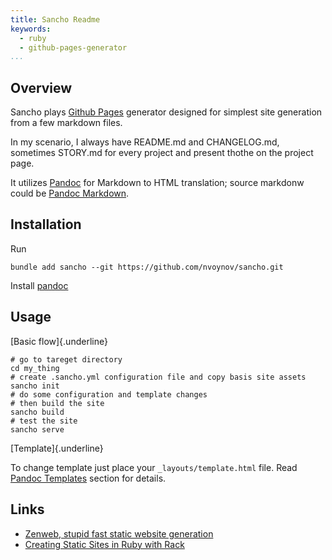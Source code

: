 ```yaml
---
title: Sancho Readme
keywords:
  - ruby
  - github-pages-generator
...
```


## Overview

Sancho plays [Github Pages](https://pages.github.com/) generator designed for simplest site generation from a few markdown files.

In my scenario, I always have README.md and CHANGELOG.md, sometimes STORY.md for every project and present thothe on the project page.

It utilizes [Pandoc](https://pandoc.org) for Markdown to HTML translation; source markdonw could be [Pandoc Markdown](https://pandoc.org/MANUAL.html#pandocs-markdown).

## Installation

Run

    bundle add sancho --git https://github.com/nvoynov/sancho.git

Install [pandoc](https://pandoc.org/installing.html)

## Usage

[Basic flow]{.underline}

    # go to tareget directory
    cd my_thing
    # create .sancho.yml configuration file and copy basis site assets
    sancho init
    # do some configuration and template changes
    # then build the site
    sancho build
    # test the site
    sancho serve

[Template]{.underline}

To change template just place your `_layouts/template.html` file. Read [Pandoc Templates](https://pandoc.org/MANUAL.html#templates) section for details.

## Links

- [Zenweb, stupid fast static website generation](https://www.zenspider.com/projects/zenweb.html)
- [Creating Static Sites in Ruby with Rack](https://devcenter.heroku.com/articles/static-sites-ruby)
